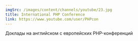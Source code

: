 ```yaml
---
imgSrc: /images/content/channels/youtube/23.jpg
title: International PHP Conference
link: https://www.youtube.com/user/PHPcon
---
```


Доклады на английском с европейских PHP-конференций
